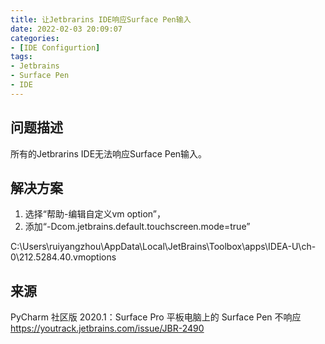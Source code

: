 ```yaml
---
title: 让Jetbrarins IDE响应Surface Pen输入
date: 2022-02-03 20:09:07
categories:
- [IDE Configurtion]
tags:
- Jetbrains
- Surface Pen
- IDE
---
```


## 问题描述

所有的Jetbrarins IDE无法响应Surface Pen输入。

## 解决方案

1. 选择“帮助-编辑自定义vm option”，
2. 添加“-Dcom.jetbrains.default.touchscreen.mode=true”

C:\Users\ruiyangzhou\AppData\Local\JetBrains\Toolbox\apps\IDEA-U\ch-0\212.5284.40.vmoptions

## 来源

PyCharm 社区版 2020.1：Surface Pro 平板电脑上的 Surface Pen 不响应
https://youtrack.jetbrains.com/issue/JBR-2490
